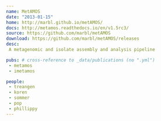 ```yaml
---
name: MetAMOS
date: "2013-01-15"
home: http://marbl.github.io/metAMOS/
docs: http://metamos.readthedocs.io/en/v1.5rc3/
source: https://github.com/marbl/metAMOS
download: https://github.com/marbl/metAMOS/releases
desc:
 A metagenomic and isolate assembly and analysis pipeline

pubs: # cross-reference to _data/publications (no ".yml")
 - metamos
 - imetamos

people:
 - treangen
 - koren
 - sommer
 - pop
 - phillippy
---
```

